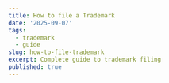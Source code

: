 ```yaml
---
title: How to file a Trademark
date: '2025-09-07'
tags:
  - trademark
  - guide
slug: how-to-file-trademark
excerpt: Complete guide to trademark filing
published: true
---
```


